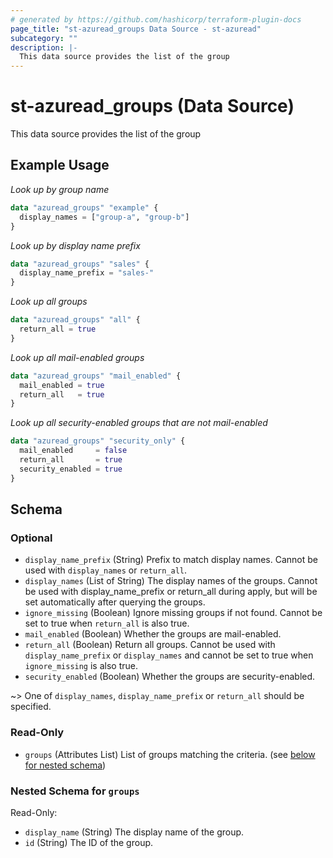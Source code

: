 ```yaml
---
# generated by https://github.com/hashicorp/terraform-plugin-docs
page_title: "st-azuread_groups Data Source - st-azuread"
subcategory: ""
description: |-
  This data source provides the list of the group
---
```


# st-azuread_groups (Data Source)

This data source provides the list of the group

## Example Usage

*Look up by group name*
```terraform
data "azuread_groups" "example" {
  display_names = ["group-a", "group-b"]
}
```

*Look up by display name prefix*
```terraform
data "azuread_groups" "sales" {
  display_name_prefix = "sales-"
}
```

*Look up all groups*
```terraform
data "azuread_groups" "all" {
  return_all = true
}
```

*Look up all mail-enabled groups*
```terraform
data "azuread_groups" "mail_enabled" {
  mail_enabled = true
  return_all   = true
}
```

*Look up all security-enabled groups that are not mail-enabled*
```terraform
data "azuread_groups" "security_only" {
  mail_enabled     = false
  return_all       = true
  security_enabled = true
}
```

<!-- schema generated by tfplugindocs -->
## Schema

### Optional

- `display_name_prefix` (String) Prefix to match display names. Cannot be used with `display_names` or `return_all`.
- `display_names` (List of String) The display names of the groups. Cannot be used with display_name_prefix or return_all during apply, but will be set automatically after querying the groups.
- `ignore_missing` (Boolean) Ignore missing groups if not found. Cannot be set to true when `return_all` is also true.
- `mail_enabled` (Boolean) Whether the groups are mail-enabled.
- `return_all` (Boolean) Return all groups. Cannot be used with `display_name_prefix` or `display_names` and cannot be set to true when `ignore_missing` is also true.
- `security_enabled` (Boolean) Whether the groups are security-enabled.

~> One of `display_names`, `display_name_prefix` or `return_all` should be specified.

### Read-Only

- `groups` (Attributes List) List of groups matching the criteria. (see [below for nested schema](#nestedatt--groups))

<a id="nestedatt--groups"></a>
### Nested Schema for `groups`

Read-Only:

- `display_name` (String) The display name of the group.
- `id` (String) The ID of the group.
